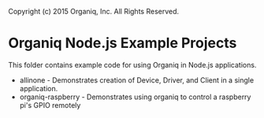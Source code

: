 Copyright (c) 2015 Organiq, Inc. All Rights Reserved.

# Organiq Node.js Example Projects

This folder contains example code for using Organiq in Node.js applications.

* allinone - Demonstrates creation of Device, Driver, and Client in a single application.
* organiq-raspberry - Demonstrates using organiq to control a raspberry pi's GPIO remotely
